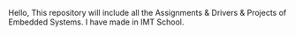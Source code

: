 Hello, This repository will include all the Assignments & Drivers & Projects of Embedded Systems. I have made in IMT School.
